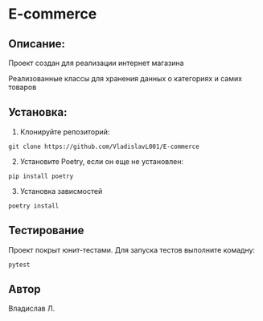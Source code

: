 # E-commerce

## Описание:
Проект создан для реализации интернет магазина

Реализованные классы для хранения данных о категориях и самих товаров

## Установка:

1. Клонируйте репозиторий:
```
git clone https://github.com/VladislavL001/E-commerce
```
2. Установите Poetry, если он еще не установлен:
```
pip install poetry
```
3. Установка зависмостей
```
poetry install
```

## Тестирование
Проект покрыт юнит-тестами. Для запуска тестов
выполните комадну:
```
pytest
```

## Автор
Владислав Л.